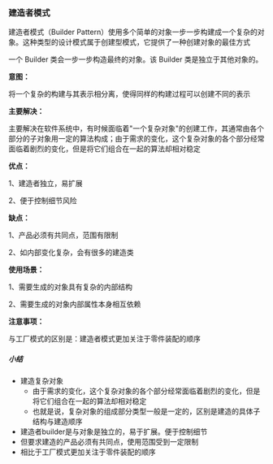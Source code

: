 ### 建造者模式



建造者模式（Builder Pattern）使用多个简单的对象一步一步构建成一个复杂的对象。这种类型的设计模式属于创建型模式，它提供了一种创建对象的最佳方式

一个 Builder 类会一步一步构造最终的对象。该 Builder 类是独立于其他对象的。

**意图：**

将一个复杂的构建与其表示相分离，使得同样的构建过程可以创建不同的表示

**主要解决：**

主要解决在软件系统中，有时候面临着"一个复杂对象"的创建工作，其通常由各个部分的子对象用一定的算法构成；由于需求的变化，这个复杂对象的各个部分经常面临着剧烈的变化，但是将它们组合在一起的算法却相对稳定



**优点：**

 1、建造者独立，易扩展

 2、便于控制细节风险

**缺点：**

 1、产品必须有共同点，范围有限制

 2、如内部变化复杂，会有很多的建造类

**使用场景：**

 1、需要生成的对象具有复杂的内部结构

 2、需要生成的对象内部属性本身相互依赖

**注意事项：**

与工厂模式的区别是：建造者模式更加关注于零件装配的顺序



##### 小结

- 建造复杂对象
  - 由于需求的变化，这个复杂对象的各个部分经常面临着剧烈的变化，但是将它们组合在一起的算法却相对稳定
  - 也就是说，复杂对象的组成部分类型一般是一定的，区别是建造的具体子结构与建造顺序
- 建造者builder是与对象是独立的，易于扩展。便于控制细节
- 但要求建造的产品必须有共同点，使用范围受到一定限制
- 相比于工厂模式更加关注于零件装配的顺序